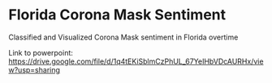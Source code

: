 # Florida Corona Mask Sentiment
Classified and Visualized Corona Mask sentiment in Florida overtime


Link to powerpoint: https://drive.google.com/file/d/1q4tEKiSblmCzPhUL_67YeIHbVDcAURHx/view?usp=sharing

